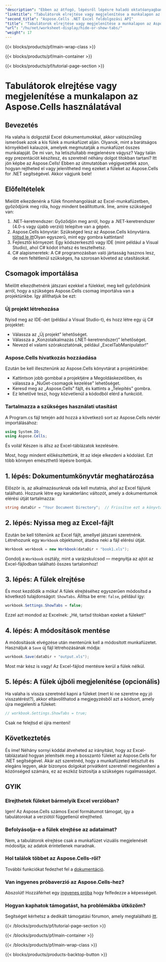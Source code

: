 ```yaml
---
"description": "Ebben az átfogó, lépésről lépésre haladó oktatóanyagban megtudhatja, hogyan rejtheti el vagy jelenítheti meg a tabulátorokat az Excel-táblázatokban az Aspose.Cells for .NET használatával."
"linktitle": "Tabulátorok elrejtése vagy megjelenítése a munkalapon az Aspose.Cells használatával"
"second_title": "Aspose.Cells .NET Excel feldolgozási API"
"title": "Tabulátorok elrejtése vagy megjelenítése a munkalapon az Aspose.Cells használatával"
"url": "/hu/net/worksheet-display/hide-or-show-tabs/"
"weight": 17
---
```


{{< blocks/products/pf/main-wrap-class >}}

{{< blocks/products/pf/main-container >}}

{{< blocks/products/pf/tutorial-page-section >}}

# Tabulátorok elrejtése vagy megjelenítése a munkalapon az Aspose.Cells használatával

## Bevezetés

Ha valaha is dolgoztál Excel dokumentumokkal, akkor valószínűleg ismerősek azok a kis fülek a munkafüzet alján. Olyanok, mint a barátságos környékbeli kalauzok, amelyek megmutatják a munkafüzet összes munkalapját. De mi van, ha letisztultabb megjelenésre vágysz? Vagy talán egy prezentációt készítesz, és szeretnél néhány dolgot titokban tartani? Itt jön képbe az Aspose.Cells! Ebben az útmutatóban végigvezetlek azon, hogyan rejtheted el vagy jelenítheted meg ezeket a füleket az Aspose.Cells for .NET segítségével. Akkor vágjunk bele!

## Előfeltételek

Mielőtt elkezdenénk a fülek finomhangolását az Excel-munkafüzetben, győződjünk meg róla, hogy mindent beállítottunk. Íme, amire szükséged van:

1. .NET-keretrendszer: Győződjön meg arról, hogy a .NET-keretrendszer (4.0-s vagy újabb verzió) telepítve van a gépén.
2. Aspose.Cells könyvtár: Szükséged lesz az Aspose.Cells könyvtárra. [töltsd le itt](https://releases.aspose.com/cells/net/)Olyan egyszerű, mint egy gombra kattintani!
3. Fejlesztői környezet: Egy kódszerkesztő vagy IDE (mint például a Visual Studio), ahol C# kódot írhatsz és tesztelhetsz.
4. C# alapismeretek: A C# programozásban való jártasság hasznos lesz, de nem feltétlenül szükséges, ha szorosan követed az utasításokat.

## Csomagok importálása

Mielőtt elkezdhetnénk játszani ezekkel a fülekkel, meg kell győződnünk arról, hogy a szükséges Aspose.Cells csomag importálva van a projektünkbe. Így állíthatjuk be ezt:

### Új projekt létrehozása

Nyisd meg az IDE-det (például a Visual Studio-t), és hozz létre egy új C# projektet:

- Válassza az „Új projekt” lehetőséget.
- Válassza a „Konzolalkalmazás (.NET-keretrendszer)” lehetőséget. 
- Nevezd el valami szórakoztatónak, például „ExcelTabManipulator!”

### Aspose.Cells hivatkozás hozzáadása

Ezután be kell illesztenünk az Aspose.Cells könyvtárat a projektünkbe:

- Kattintson jobb gombbal a projektjére a Megoldáskezelőben, és válassza a „NuGet-csomagok kezelése” lehetőséget.
- Keresd meg az „Aspose.Cells” fájlt, és kattints a „Telepítés” gombra. 
- Ez lehetővé teszi, hogy közvetlenül a kódodból elérd a funkcióit.

### Tartalmazza a szükséges használati utasítást

A Program.cs fájl tetején add hozzá a következő sort az Aspose.Cells névtér importálásához:

```csharp
using System.IO;
using Aspose.Cells;
```

És voilá! Készen is állsz az Excel-táblázatok kezelésére.

Most, hogy mindent előkészítettünk, itt az ideje elkezdeni a kódolást. Ezt több könnyen emészthető lépésre bontjuk.

## 1. lépés: Dokumentumkönyvtár meghatározása

Először is, az alkalmazásunknak oda kell mutatnia, ahol az Excel fájlunk található. Hozzunk létre egy karakterlánc változót, amely a dokumentumok elérési útját tartalmazza:

```csharp
string dataDir = "Your Document Directory";  // Frissítse ezt a könyvtár elérési útjára
```

## 2. lépés: Nyissa meg az Excel-fájlt

Ezután be kell töltenünk az Excel fájlt, amellyel játszani szeretnénk. Létrehozunk egy `Workbook` objektumot, átadva neki a fájl elérési útját.

```csharp
Workbook workbook = new Workbook(dataDir + "book1.xls");
```

Gondolj a `Workbook` osztály, mint a varázskulcsod — megnyitja az ajtót az Excel-fájlodban található összes tartalomhoz!

## 3. lépés: A fülek elrejtése

És most kezdődik a móka! A fülek elrejtéséhez egyszerűen módosítsd a következő tulajdonságot: `ShowTabs`. Állítsa be erre: `false`, például így:

```csharp
workbook.Settings.ShowTabs = false;
```

Ezzel azt mondod az Excelnek: „Hé, tartsd titokban ezeket a füleket!”

## 4. lépés: A módosítások mentése

A módosítások elvégzése után mentenünk kell a módosított munkafüzetet. Használjuk a `Save` új fájl létrehozásának módja:

```csharp
workbook.Save(dataDir + "output.xls");
```

Most már kész is vagy! Az Excel-fájlod mentésre kerül a fülek nélkül.

## 5. lépés: A fülek újbóli megjelenítése (opcionális)

Ha valaha is vissza szeretnéd kapni a füleket (mert ki ne szeretne egy jó visszatérést?), akkor eltávolíthatod a megjegyzésből azt a kódsort, amely újra megjeleníti a füleket:

```csharp
// workbook.Settings.ShowTabs = true;
```

Csak ne felejtsd el újra menteni!

## Következtetés

És íme! Néhány sornyi kóddal átveheted az irányítást, hogy az Excel-táblázataid hogyan jelenítsék meg a bosszantó füleket az Aspose.Cells for .NET segítségével. Akár azt szeretnéd, hogy a munkafüzeted letisztult és elegáns legyen, akár bizonyos dolgokat privátként szeretnél megjeleníteni a közönséged számára, ez az eszköz biztosítja a szükséges rugalmasságot. 

## GYIK

### Elrejthetek füleket bármelyik Excel verzióban?
Igen! Az Aspose.Cells számos Excel formátumot támogat, így a tabulátorokat a verziótól függetlenül elrejtheted.

### Befolyásolja-e a fülek elrejtése az adataimat?
Nem, a tabulátorok elrejtése csak a munkafüzet vizuális megjelenését módosítja; az adatok érintetlenek maradnak.

### Hol találok többet az Aspose.Cells-ről?
További funkciókat fedezhet fel a [dokumentáció](https://reference.aspose.com/cells/net/).

### Van ingyenes próbaverzió az Aspose.Cells-hez?
Abszolút! Hozzáférhet egy [ingyenes próba](https://releases.aspose.com/) hogy felfedezze a képességeit.

### Hogyan kaphatok támogatást, ha problémákba ütközöm?
Segítséget kérhetsz a dedikált támogatási fórumon, amely megtalálható [itt](https://forum.aspose.com/c/cells/9).

{{< /blocks/products/pf/tutorial-page-section >}}

{{< /blocks/products/pf/main-container >}}

{{< /blocks/products/pf/main-wrap-class >}}

{{< blocks/products/products-backtop-button >}}